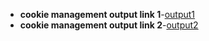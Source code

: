- **cookie management output link 1**-[output1](https://github.com/rithika2705/Advanced-java-program-CS119/blob/main/prg7-CookieManagement/7b-(c2).png)
- **cookie management output link 2**-[output2](https://github.com/rithika2705/Advanced-java-program-CS119/blob/main/prg7-CookieManagement/7b_%20(c1).png)
 
